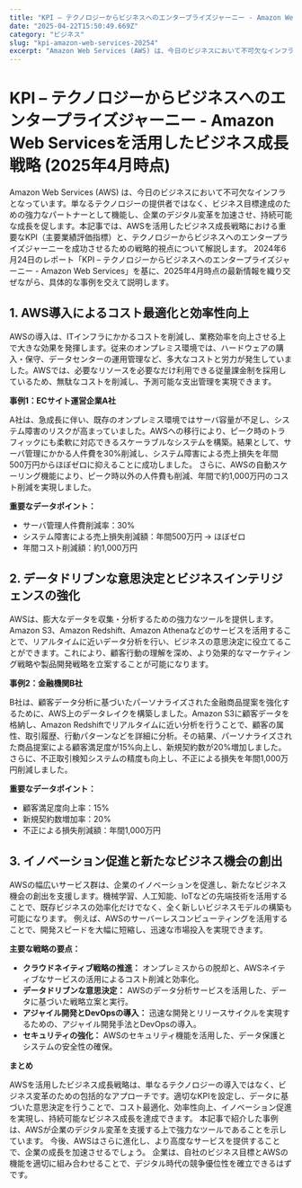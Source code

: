 ```yaml
---
title: "KPI – テクノロジーからビジネスへのエンタープライズジャーニー - Amazon Web Servicesを活用したビジネス成長戦略 (2025年4月時点)"
date: "2025-04-22T15:50:49.669Z"
category: "ビジネス"
slug: "kpi-amazon-web-services-20254"
excerpt: "Amazon Web Services (AWS) は、今日のビジネスにおいて不可欠なインフラとなっています。単なるテクノロジーの提供者ではなく、ビジネス目標達成のための強力なパートナーとして機能し、企業のデジタル変革を加速させ、持続可能な成長を促します。本記事では、AWSを活用したビジネス成長戦略..."
---
```


# KPI – テクノロジーからビジネスへのエンタープライズジャーニー - Amazon Web Servicesを活用したビジネス成長戦略 (2025年4月時点)

Amazon Web Services (AWS) は、今日のビジネスにおいて不可欠なインフラとなっています。単なるテクノロジーの提供者ではなく、ビジネス目標達成のための強力なパートナーとして機能し、企業のデジタル変革を加速させ、持続可能な成長を促します。本記事では、AWSを活用したビジネス成長戦略における重要なKPI（主要業績評価指標）と、テクノロジーからビジネスへのエンタープライズジャーニーを成功させるための戦略的視点について解説します。  2024年6月24日のレポート「KPI – テクノロジーからビジネスへのエンタープライズジャーニー - Amazon Web Services」を基に、2025年4月時点の最新情報を織り交ぜながら、具体的な事例を交えて説明します。


## 1. AWS導入によるコスト最適化と効率性向上

AWSの導入は、ITインフラにかかるコストを削減し、業務効率を向上させる上で大きな効果を発揮します。従来のオンプレミス環境では、ハードウェアの購入・保守、データセンターの運用管理など、多大なコストと労力が発生していました。AWSでは、必要なリソースを必要なだけ利用できる従量課金制を採用しているため、無駄なコストを削減し、予測可能な支出管理を実現できます。

**事例1：ECサイト運営企業A社**

A社は、急成長に伴い、既存のオンプレミス環境ではサーバ容量が不足し、システム障害のリスクが高まっていました。AWSへの移行により、ピーク時のトラフィックにも柔軟に対応できるスケーラブルなシステムを構築。結果として、サーバ管理にかかる人件費を30%削減し、システム障害による売上損失を年間500万円からほぼゼロに抑えることに成功しました。  さらに、AWSの自動スケーリング機能により、ピーク時以外の人件費も削減、年間で約1,000万円のコスト削減を実現しました。

**重要なデータポイント：**

* サーバ管理人件費削減率：30%
* システム障害による売上損失削減額：年間500万円 → ほぼゼロ
* 年間コスト削減額：約1,000万円


## 2. データドリブンな意思決定とビジネスインテリジェンスの強化

AWSは、膨大なデータを収集・分析するための強力なツールを提供します。Amazon S3、Amazon Redshift、Amazon Athenaなどのサービスを活用することで、リアルタイムに近いデータ分析を行い、ビジネスの意思決定に役立てることができます。これにより、顧客行動の理解を深め、より効果的なマーケティング戦略や製品開発戦略を立案することが可能になります。

**事例2：金融機関B社**

B社は、顧客データ分析に基づいたパーソナライズされた金融商品提案を強化するために、AWS上のデータレイクを構築しました。Amazon S3に顧客データを格納し、Amazon Redshiftでリアルタイムに近い分析を行うことで、顧客の属性、取引履歴、行動パターンなどを詳細に分析。その結果、パーソナライズされた商品提案による顧客満足度が15%向上し、新規契約数が20%増加しました。さらに、不正取引検知システムの精度も向上し、不正による損失を年間1,000万円削減しました。

**重要なデータポイント：**

* 顧客満足度向上率：15%
* 新規契約数増加率：20%
* 不正による損失削減額：年間1,000万円


## 3.  イノベーション促進と新たなビジネス機会の創出

AWSの幅広いサービス群は、企業のイノベーションを促進し、新たなビジネス機会の創出を支援します。機械学習、人工知能、IoTなどの先端技術を活用することで、既存ビジネスの効率化だけでなく、全く新しいビジネスモデルの構築も可能になります。  例えば、AWSのサーバーレスコンピューティングを活用することで、開発スピードを大幅に短縮し、迅速な市場投入を実現できます。


**主要な戦略の要点：**

* **クラウドネイティブ戦略の推進：**  オンプレミスからの脱却と、AWSネイティブなサービスの活用によるコスト削減と効率化。
* **データドリブンな意思決定：**  AWSのデータ分析サービスを活用した、データに基づいた戦略立案と実行。
* **アジャイル開発とDevOpsの導入：**  迅速な開発とリリースサイクルを実現するための、アジャイル開発手法とDevOpsの導入。
* **セキュリティの強化：**  AWSのセキュリティ機能を活用した、データ保護とシステムの安全性の確保。


**まとめ**

AWSを活用したビジネス成長戦略は、単なるテクノロジーの導入ではなく、ビジネス変革のための包括的なアプローチです。適切なKPIを設定し、データに基づいた意思決定を行うことで、コスト最適化、効率性向上、イノベーション促進を実現し、持続可能なビジネス成長を達成できます。  本記事で紹介した事例は、AWSが企業のデジタル変革を支援する上で強力なツールであることを示しています。  今後、AWSはさらに進化し、より高度なサービスを提供することで、企業の成長を加速させるでしょう。  企業は、自社のビジネス目標とAWSの機能を適切に組み合わせることで、デジタル時代の競争優位性を確立できるはずです。

